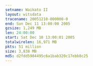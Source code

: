 ```yaml
---
setname: Waikato II
layout: witsdata
tracename: 20051210-000000-0
end: Sun Dec 11 13:00:00 2005
gzsize: 1,249 MB
len: 24:00:00
start: Sat Dec 10 13:00:01 2005
totalwirelen: 16,971 MB
pkts: 51 million
size: 3,838 MB
md5: d2fdd5984495c6a1bab320c17ebb8c25
---
```

